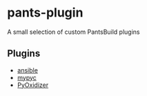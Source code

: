 # pants-plugin

A small selection of custom PantsBuild plugins

## Plugins

- [ansible](https://github.com/sureshjoshi/pants-plugins/blob/4-prototype-ansible-plugin/pants-plugins/experimental/ansible/README.md)
- [mypyc](https://github.com/sureshjoshi/pants-plugins/blob/main/pants-plugins/experimental/mypyc/README.md)
- [PyOxidizer](https://github.com/sureshjoshi/pants-plugins/blob/main/pants-plugins/experimental/pyoxidizer/README.md)

